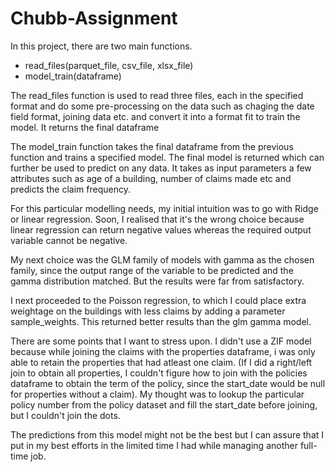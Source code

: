 # Chubb-Assignment

In this project, there are two main functions.
- read_files(parquet_file, csv_file, xlsx_file)
- model_train(dataframe)

The read_files function is used to read three files, each in the specified format and do some pre-processing on the data such as chaging the date field format, joining data etc. and convert it into a format fit to train the model. It returns the final dataframe

The model_train function takes the final dataframe from the previous function and trains a specified model. The final model is returned which can further be used to predict on any data. It takes as input parameters a few attributes such as age of a building, number of claims made etc and predicts the claim frequency.

For this particular modelling needs, my initial intuition was to go with Ridge or linear regression. Soon, I realised that it's the wrong choice because linear regression can return negative values whereas the required output variable cannot be negative.

My next choice was the GLM family of models with gamma as the chosen family, since the output range of the variable to be predicted and the gamma distribution matched. But the results were far from satisfactory.

I next proceeded to the Poisson regression, to which I could place extra weightage on the buildings with less claims by adding a parameter sample_weights. This returned better results than the glm gamma model.

There are some points that I want to stress upon. I didn't use a ZIF model because while joining the claims with the properties dataframe, i was only able to retain the properties that had atleast one claim. (If I did a right/left join to obtain all properties, I couldn't figure how to join with the policies dataframe to obtain the term of the policy, since the start_date would be null for properties without a claim). My thought was to lookup the particular policy number from the policy dataset and fill the start_date before joining, but I couldn't join the dots.

The predictions from this model might not be the best but I can assure that I put in my best efforts in the limited time I had while managing another full-time job.
